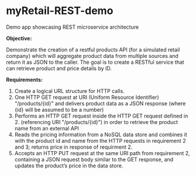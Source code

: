 # myRetail-REST-demo
Demo app showcasing REST microservice architecture

**Objective:**

Demonstrate the creation of a restful products API (for a simulated retail company) which will aggregate product data from multiple sources and return it as JSON to the caller. The goal is to create a RESTful service that can retrieve product and price details by ID. 

**Requirements:**
1. Create a logical URL structure for HTTP calls.
2. One HTTP GET request at URI (Uniform Resource Identifier) "/products/{id}" and delivers product data as a JSON response (where {id} will be assumed to be a number)
3. Performs an HTTP GET request inside the HTTP GET request defined in 2. (referencing URI "/products/{id}") in order to retrieve the product name from an external API
4. Reads the pricing information from a NoSQL data store and combines it with the product id and name from the HTTP requests in requirement 2 and 3; returns price in response of requirment 2.
5. Accepts an HTTP PUT request at the same URI path from requirement 2, containing a JSON request body similar to the GET response, and updates the product’s price in the data store.
